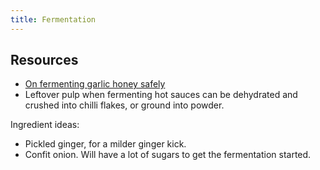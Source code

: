 ```yaml
---
title: Fermentation
---
```


## Resources

- [On fermenting garlic honey safely](https://www.reddit.com/r/fermentation/comments/q3z46v/concerned_about_fermenting_garlic_in_honey/hfwaz9x/)
- Leftover pulp when fermenting hot sauces can be dehydrated and crushed into chilli flakes, or ground into powder.

Ingredient ideas:
- Pickled ginger, for a milder ginger kick.
- Confit onion. Will have a lot of sugars to get the fermentation started.
